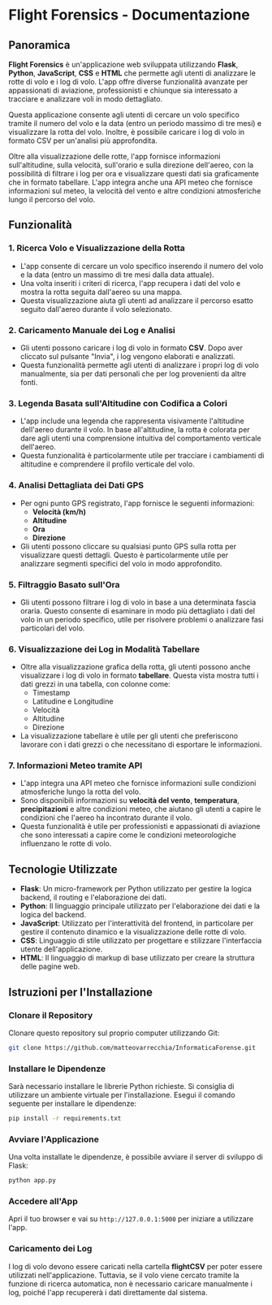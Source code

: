 # Flight Forensics - Documentazione

## Panoramica

**Flight Forensics** è un'applicazione web sviluppata utilizzando **Flask**, **Python**, **JavaScript**, **CSS** e **HTML** che permette agli utenti di analizzare le rotte di volo e i log di volo. L'app offre diverse funzionalità avanzate per appassionati di aviazione, professionisti e chiunque sia interessato a tracciare e analizzare voli in modo dettagliato.

Questa applicazione consente agli utenti di cercare un volo specifico tramite il numero del volo e la data (entro un periodo massimo di tre mesi) e visualizzare la rotta del volo. Inoltre, è possibile caricare i log di volo in formato CSV per un'analisi più approfondita.

Oltre alla visualizzazione delle rotte, l'app fornisce informazioni sull'altitudine, sulla velocità, sull'orario e sulla direzione dell'aereo, con la possibilità di filtrare i log per ora e visualizzare questi dati sia graficamente che in formato tabellare. L'app integra anche una API meteo che fornisce informazioni sul meteo, la velocità del vento e altre condizioni atmosferiche lungo il percorso del volo.

## Funzionalità

### 1. **Ricerca Volo e Visualizzazione della Rotta**

- L'app consente di cercare un volo specifico inserendo il numero del volo e la data (entro un massimo di tre mesi dalla data attuale).
- Una volta inseriti i criteri di ricerca, l'app recupera i dati del volo e mostra la rotta seguita dall'aereo su una mappa.
- Questa visualizzazione aiuta gli utenti ad analizzare il percorso esatto seguito dall'aereo durante il volo selezionato.

### 2. **Caricamento Manuale dei Log e Analisi**

- Gli utenti possono caricare i log di volo in formato **CSV**. Dopo aver cliccato sul pulsante "Invia", i log vengono elaborati e analizzati.
- Questa funzionalità permette agli utenti di analizzare i propri log di volo manualmente, sia per dati personali che per log provenienti da altre fonti.

### 3. **Legenda Basata sull'Altitudine con Codifica a Colori**

- L'app include una legenda che rappresenta visivamente l'altitudine dell'aereo durante il volo. In base all'altitudine, la rotta è colorata per dare agli utenti una comprensione intuitiva del comportamento verticale dell'aereo.
- Questa funzionalità è particolarmente utile per tracciare i cambiamenti di altitudine e comprendere il profilo verticale del volo.

### 4. **Analisi Dettagliata dei Dati GPS**

- Per ogni punto GPS registrato, l'app fornisce le seguenti informazioni:
  - **Velocità (km/h)**
  - **Altitudine**
  - **Ora**
  - **Direzione**
- Gli utenti possono cliccare su qualsiasi punto GPS sulla rotta per visualizzare questi dettagli. Questo è particolarmente utile per analizzare segmenti specifici del volo in modo approfondito.

### 5. **Filtraggio Basato sull'Ora**

- Gli utenti possono filtrare i log di volo in base a una determinata fascia oraria. Questo consente di esaminare in modo più dettagliato i dati del volo in un periodo specifico, utile per risolvere problemi o analizzare fasi particolari del volo.

### 6. **Visualizzazione dei Log in Modalità Tabellare**

- Oltre alla visualizzazione grafica della rotta, gli utenti possono anche visualizzare i log di volo in formato **tabellare**. Questa vista mostra tutti i dati grezzi in una tabella, con colonne come:
  - Timestamp
  - Latitudine e Longitudine
  - Velocità
  - Altitudine
  - Direzione
- La visualizzazione tabellare è utile per gli utenti che preferiscono lavorare con i dati grezzi o che necessitano di esportare le informazioni.

### 7. **Informazioni Meteo tramite API**

- L'app integra una API meteo che fornisce informazioni sulle condizioni atmosferiche lungo la rotta del volo.
- Sono disponibili informazioni su **velocità del vento**, **temperatura**, **precipitazioni** e altre condizioni meteo, che aiutano gli utenti a capire le condizioni che l'aereo ha incontrato durante il volo.
- Questa funzionalità è utile per professionisti e appassionati di aviazione che sono interessati a capire come le condizioni meteorologiche influenzano le rotte di volo.

## Tecnologie Utilizzate

- **Flask**: Un micro-framework per Python utilizzato per gestire la logica backend, il routing e l'elaborazione dei dati.
- **Python**: Il linguaggio principale utilizzato per l'elaborazione dei dati e la logica del backend.
- **JavaScript**: Utilizzato per l'interattività del frontend, in particolare per gestire il contenuto dinamico e la visualizzazione delle rotte di volo.
- **CSS**: Linguaggio di stile utilizzato per progettare e stilizzare l'interfaccia utente dell'applicazione.
- **HTML**: Il linguaggio di markup di base utilizzato per creare la struttura delle pagine web.


## Istruzioni per l'Installazione

### Clonare il Repository

Clonare questo repository sul proprio computer utilizzando Git:

```bash
git clone https://github.com/matteovarrecchia/InformaticaForense.git
```

### Installare le Dipendenze

Sarà necessario installare le librerie Python richieste. Si consiglia di utilizzare un ambiente virtuale per l'installazione. Esegui il comando seguente per installare le dipendenze:

```bash
pip install -r requirements.txt
```

### Avviare l'Applicazione

Una volta installate le dipendenze, è possibile avviare il server di sviluppo di Flask:

```bash
python app.py
```

### Accedere all'App

Apri il tuo browser e vai su `http://127.0.0.1:5000` per iniziare a utilizzare l'app.

### Caricamento dei Log

I log di volo devono essere caricati nella cartella **flightCSV** per poter essere utilizzati nell'applicazione. Tuttavia, se il volo viene cercato tramite la funzione di ricerca automatica, non è necessario caricare manualmente i log, poiché l'app recupererà i dati direttamente dal sistema.

